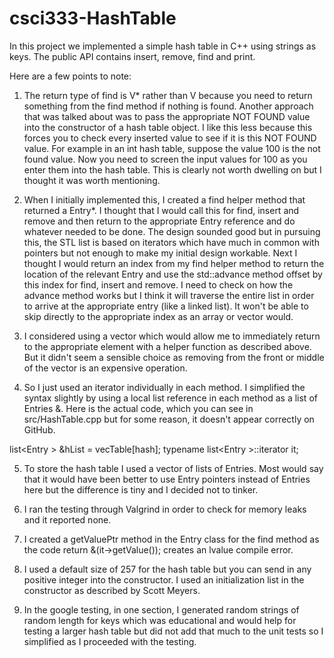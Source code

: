 csci333-HashTable
=================

In this project we implemented a simple hash table in C++ using strings as keys.  The public 
API contains insert, remove, find and print.

Here are a few points to note:

1) The return type of find is V* rather than V because you need to return something from the find method if nothing is found.  Another approach that was talked about was to pass the appropriate NOT FOUND value into the constructor of a hash table object.  I like this less because this forces you to check every inserted value to see if it is this NOT FOUND value.  For example in an int hash table, suppose the value 100 is the not found value.  Now you need to screen the input values for 100 as you enter them into the hash table.  This is clearly not worth dwelling on but I thought it was worth mentioning.

2) When I initially implemented this, I created a find helper method that returned a Entry<V>*.  I thought that I would call this for find, insert and remove and then return to the appropriate Entry reference and do whatever needed to be done.  The design sounded good but in pursuing this, the STL list is based on iterators which have much in common with pointers but not enough to make my initial design workable.  Next I thought I would return an index from my find helper method to return the location of the relevant Entry and use the std::advance method offset by this index for find, insert and remove.  I need to check on how the advance method works but I think it will traverse the entire list in order to arrive at the appropriate entry (like a linked list).  It won't be able to skip directly to the appropriate index as an array or vector would.

3)  I considered using a vector which would allow me to immediately return to the appropriate element with a helper function as described above.  But it didn't seem a sensible choice as removing from the front or middle of the vector is an expensive operation.

4) So I just used an iterator individually in each method.  I simplified the syntax slightly by using a local list reference in each method as a list of Entries &.  Here is the actual code, which you can see in src/HashTable.cpp but for some reason, it doesn't appear correctly on GitHub.

  list<Entry<V> > &hList = vecTable[hash];
  typename list<Entry<V> >::iterator it;

5) To store the hash table I used a vector of lists of Entries.  Most would say that it would have been better to use Entry pointers instead of Entries here but the difference is tiny and I decided not to tinker. 

6) I ran the testing through Valgrind in order to check for memory leaks and it reported none.

7) I created a getValuePtr method in the Entry class for the find method as the code return &(it->getValue()); creates an lvalue compile error.

8) I used a default size of 257 for the hash table but you can send in any positive integer into the constructor.  I used an initialization list in the constructor as described by Scott Meyers.

9) In the google testing, in one section, I generated random strings of random length for keys which was educational and would help for testing a larger hash table but did not add that much to the unit tests so I simplified as I proceeded with the testing.

